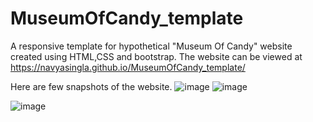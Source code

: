# MuseumOfCandy_template
A responsive template for hypothetical "Museum Of Candy" website created using HTML,CSS and bootstrap.
The website can be viewed at https://navyasingla.github.io/MuseumOfCandy_template/

Here are few snapshots of the website.
![image](https://user-images.githubusercontent.com/80400920/131096420-33ff5500-4ced-435b-95c1-9ed89766ca71.png)
![image](https://user-images.githubusercontent.com/80400920/131096472-efbbbbdd-b450-4c94-b52b-cf420b2cc455.png)


![image](https://user-images.githubusercontent.com/80400920/131096547-dadfab29-bcae-411a-b0ce-008da82a713a.png)
